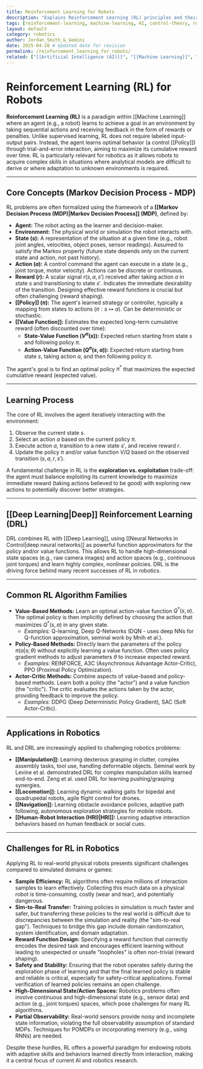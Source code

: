 ```yaml
---
title: Reinforcement Learning for Robots
description: "Explains Reinforcement Learning (RL) principles and their application to robotic control, including key concepts, algorithms, applications, and challenges."
tags: [reinforcement-learning, machine-learning, AI, control-theory, robot-learning, policy-learning, deep-learning, MDP] 
layout: default
category: robotics
author: Jordan_Smith_&_Gemini 
date: 2025-04-28 # Updated date for revision
permalink: /reinforcement_learning_for_robots/
related: ["[[Artificial Intelligence (AI)]]", "[[Machine Learning]]", "[[Deep Learning]]", "[[Neural Networks in Control]]", "[[Control Theory]]", "[[Policy]]", "[[Value Function]]", "[[Markov Decision Process (MDP)]]", "[[Manipulation]]", "[[Locomotion]]", "[[Navigation]]", "[[Imitation Learning]]", "[[AI_and_Robot_Control]]"] 
---
```


# Reinforcement Learning (RL) for Robots

**Reinforcement Learning (RL)** is a paradigm within [[Machine Learning]] where an agent (e.g., a robot) learns to achieve a goal in an environment by taking sequential actions and receiving feedback in the form of rewards or penalties. Unlike supervised learning, RL does not require labeled input-output pairs. Instead, the agent learns optimal behavior (a control [[Policy]]) through trial-and-error interaction, aiming to maximize its cumulative reward over time. RL is particularly relevant for robotics as it allows robots to acquire complex skills in situations where analytical models are difficult to derive or where adaptation to unknown environments is required.

---

## Core Concepts (Markov Decision Process - MDP)

RL problems are often formalized using the framework of a **[[Markov Decision Process (MDP)|Markov Decision Process]] (MDP)**, defined by:

* **Agent:** The robot acting as the learner and decision-maker.
* **Environment:** The physical world or simulation the robot interacts with.
* **State ($s$):** A representation of the situation at a given time (e.g., robot joint angles, velocities, object poses, sensor readings). Assumed to satisfy the Markov property (future state depends only on the current state and action, not past history).
* **Action ($a$):** A control command the agent can execute in a state (e.g., joint torque, motor velocity). Actions can be discrete or continuous.
* **Reward ($r$):** A scalar signal $r(s, a, s')$ received after taking action $a$ in state $s$ and transitioning to state $s'$. Indicates the immediate desirability of the transition. Designing effective reward functions is crucial but often challenging (reward shaping).
* **[[Policy]] ($\pi$):** The agent's learned strategy or controller, typically a mapping from states to actions ($\pi: s \mapsto a$). Can be deterministic or stochastic.
* **[[Value Function]]:** Estimates the expected long-term cumulative reward (often discounted over time):
    * **State-Value Function ($V^{\pi}(s)$):** Expected return starting from state $s$ and following policy $\pi$.
    * **Action-Value Function ($Q^{\pi}(s, a)$):** Expected return starting from state $s$, taking action $a$, and then following policy $\pi$.

The agent's goal is to find an optimal policy $\pi^*$ that maximizes the expected cumulative reward (expected value).

---

## Learning Process

The core of RL involves the agent iteratively interacting with the environment:
1. Observe the current state $s$.
2. Select an action $a$ based on the current policy $\pi$.
3. Execute action $a$, transition to a new state $s'$, and receive reward $r$.
4. Update the policy $\pi$ and/or value function $V/Q$ based on the observed transition $(s, a, r, s')$.

A fundamental challenge in RL is the **exploration vs. exploitation** trade-off: the agent must balance exploiting its current knowledge to maximize immediate reward (taking actions believed to be good) with exploring new actions to potentially discover better strategies.

---

## [[Deep Learning|Deep]] Reinforcement Learning (DRL)

DRL combines RL with [[Deep Learning]], using [[Neural Networks in Control|deep neural networks]] as powerful function approximators for the policy and/or value functions. This allows RL to handle high-dimensional state spaces (e.g., raw camera images) and action spaces (e.g., continuous joint torques) and learn highly complex, nonlinear policies. DRL is the driving force behind many recent successes of RL in robotics.

---

## Common RL Algorithm Families

* **Value-Based Methods:** Learn an optimal action-value function $Q^*(s,a)$. The optimal policy is then implicitly defined by choosing the action that maximizes $Q^*(s,a)$ in any given state.
    * *Examples:* Q-learning, Deep Q-Networks (DQN - uses deep NNs for Q-function approximation, seminal work by Mnih et al.).
* **Policy-Based Methods:** Directly learn the parameters of the policy $\pi(a|s; \theta)$ without explicitly learning a value function. Often uses policy gradient methods to adjust parameters $\theta$ to increase expected reward.
    * *Examples:* REINFORCE, A3C (Asynchronous Advantage Actor-Critic), PPO (Proximal Policy Optimization).
* **Actor-Critic Methods:** Combine aspects of value-based and policy-based methods. Learn both a policy (the "actor") and a value function (the "critic"). The critic evaluates the actions taken by the actor, providing feedback to improve the policy.
    * *Examples:* DDPG (Deep Deterministic Policy Gradient), SAC (Soft Actor-Critic).

---

## Applications in Robotics

RL and DRL are increasingly applied to challenging robotics problems:

* **[[Manipulation]]:** Learning dexterous grasping in clutter, complex assembly tasks, tool use, handling deformable objects. Seminal work by Levine et al. demonstrated DRL for complex manipulation skills learned end-to-end. Zeng et al. used DRL for learning pushing/grasping synergies.
* **[[Locomotion]]:** Learning dynamic walking gaits for bipedal and quadrupedal robots, agile flight control for drones.
* **[[Navigation]]:** Learning obstacle avoidance policies, adaptive path following, autonomous exploration strategies for mobile robots.
* **[[Human-Robot Interaction (HRI)|HRI]]:** Learning adaptive interaction behaviors based on human feedback or social cues.

---

## Challenges for RL in Robotics

Applying RL to real-world physical robots presents significant challenges compared to simulated domains or games:

* **Sample Efficiency:** RL algorithms often require millions of interaction samples to learn effectively. Collecting this much data on a physical robot is time-consuming, costly (wear and tear), and potentially dangerous.
* **Sim-to-Real Transfer:** Training policies in simulation is much faster and safer, but transferring these policies to the real world is difficult due to discrepancies between the simulation and reality (the "sim-to-real gap"). Techniques to bridge this gap include domain randomization, system identification, and domain adaptation.
* **Reward Function Design:** Specifying a reward function that correctly encodes the desired task and encourages efficient learning without leading to unexpected or unsafe "loopholes" is often non-trivial (reward shaping).
* **Safety and Stability:** Ensuring that the robot operates safely during the exploration phase of learning and that the final learned policy is stable and reliable is critical, especially for safety-critical applications. Formal verification of learned policies remains an open challenge.
* **High-Dimensional State/Action Spaces:** Robotics problems often involve continuous and high-dimensional state (e.g., sensor data) and action (e.g., joint torques) spaces, which pose challenges for many RL algorithms.
* **Partial Observability:** Real-world sensors provide noisy and incomplete state information, violating the full observability assumption of standard MDPs. Techniques for POMDPs or incorporating memory (e.g., using RNNs) are needed.

Despite these hurdles, RL offers a powerful paradigm for endowing robots with adaptive skills and behaviors learned directly from interaction, making it a central focus of current AI and robotics research.

